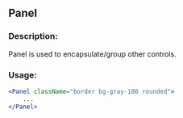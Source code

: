 ## Panel

### Description:
Panel is used to encapsulate/group other controls.

### Usage:
```jsx
<Panel className="border bg-gray-100 rounded">
    ...
</Panel>
```
